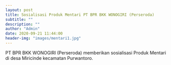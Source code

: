```yaml
---
layout: post
title: Sosialisasi Produk Mentari PT BPR BKK WONOGIRI (Perseroda)
subtitle: ""
description: ""
author: "Admin"
date: 2020-09-21 11:44:00
header-img: "images/mentari1.jpg"
---
```

PT BPR BKK WONOGIRI (Perseroda) memberikan sosialisasi Produk Mentari di desa Miricinde kecamatan Purwantoro.





